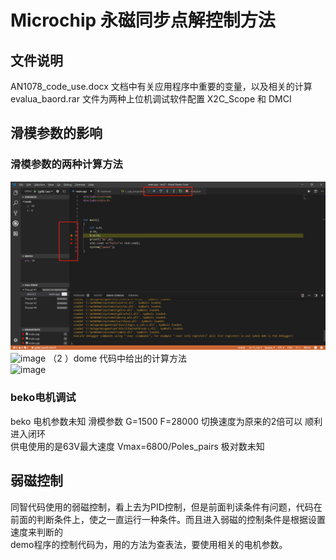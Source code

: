 # Microchip 永磁同步点解控制方法

## 文件说明
   AN1078_code_use.docx 文档中有关应用程序中重要的变量，以及相关的计算 <br>
   evalua_baord.rar 文件为两种上位机调试软件配置 X2C_Scope 和 DMCI 
## 滑模参数的影响
### 滑模参数的两种计算方法
![image](https://github.com/wushulu/Cproject/blob/master/%E5%9B%BE%E7%89%87/%E4%BB%BF%E7%9C%9F.png)
![image](https://github.com/wushulu/Microchip-Motor/blob/master/%E5%9B%BE%E7%89%87/SMC_1.jpg)
    （2 ）dome 代码中给出的计算方法<br>
     ![image](https://github.com/wushulu/Microchip-Motor/blob/master/%E5%9B%BE%E7%89%87/SMC_2.png)

    
### beko电机调试
   beko 电机参数未知 滑模参数 G=1500 F=28000 切换速度为原来的2倍可以 顺利进入闭环<br>
   供电使用的是63V最大速度 Vmax=6800/Poles_pairs 极对数未知  
## 弱磁控制
   同智代码使用的弱磁控制，看上去为PID控制，但是前面判读条件有问题，代码在前面的判断条件上，使之一直运行一种条件。而且进入弱磁的控制条件是根据设置速度来判断的<br>
   demo程序的控制代码为，用的方法为查表法，要使用相关的电机参数。

   
   
